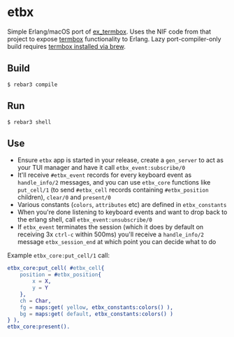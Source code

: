 etbx
=====

Simple Erlang/macOS port of [ex_termbox](https://github.com/ndreynolds/ex_termbox). Uses the NIF code from that project to expose [termbox](https://code.google.com/archive/p/termbox/) functionality to Erlang. Lazy port-compiler-only build requires [termbox installed via brew](https://formulae.brew.sh/formula/termbox).

Build
-----

    $ rebar3 compile

Run
---

	$ rebar3 shell


Use
---

- Ensure `etbx` app is started in your release, create a `gen_server` to act as your TUI manager and have it call `etbx_event:subscribe/0`
- It'll receive `#etbx_event` records for every keyboard event as `handle_info/2` messages, and you can use `etbx_core` functions like `put_cell/1` (to send `#etbx_cell` records containing `#etbx_position` children), `clear/0` and `present/0`
- Various constants (`colors`, `attributes` etc) are defined in `etbx_constants`
- When you're done listening to keyboard events and want to drop back to the erlang shell, call `etbx_event:unsubscribe/0`
- If `etbx_event` terminates the session (which it does by default on receiving 3x `ctrl-c` within 500ms) you'll receive a `handle_info/2` message `etbx_session_end` at which point you can decide what to do

Example `etbx_core:put_cell/1` call:

```erlang
etbx_core:put_cell( #etbx_cell{
    position = #etbx_position{
        x = X,
        y = Y
    },
    ch = Char,
    fg = maps:get( yellow, etbx_constants:colors() ),
    bg = maps:get( default, etbx_constants:colors() )
} ),
etbx_core:present().
```
